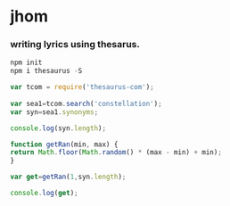 # jhom
### writing lyrics using thesarus.

```js
npm init
npm i thesaurus -S
```

```js
var tcom = require('thesaurus-com');
 
var sea1=tcom.search('constellation');
var syn=sea1.synonyms;

console.log(syn.length);

function getRan(min, max) {
return Math.floor(Math.random() * (max - min) + min);
}

var get=getRan(1,syn.length); 

console.log(get);
```
